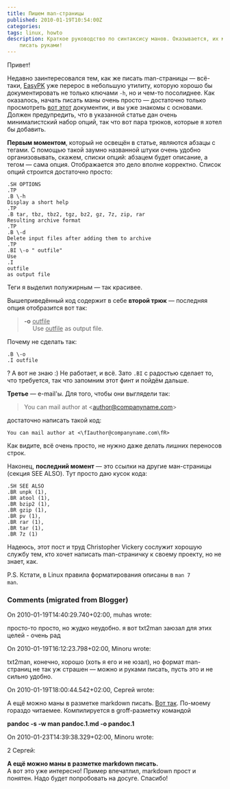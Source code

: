 ```yaml
---
title: Пишем man-страницы
published: 2010-01-19T10:54:00Z
categories: 
tags: linux, howto
description: Краткое руководство по синтаксису манов. Оказывается, их можно
    писать руками!
---
```


Привет!

Недавно заинтересовался тем, как же писать man-страницы — всё-таки, <a href="http://github.com/Minoru/EasyPK">EasyPK</a> уже перерос в небольшую утилиту, которую хорошо бы документировать не только ключами <code>-h</code>, но и чем-то посолиднее. Как оказалось, начать писать маны очень просто — достаточно только просмотреть <a href="http://babbage.cs.qc.edu/courses/cs701/Handouts/man_pages.html">вот этот</a> документик, и вы уже знакомы с основами. Должен предупредить, что в указанной статье дан очень минималистский набор опций, так что вот пара трюков, которые я хотел бы добавить.

**Первым моментом**, который не освещён в статье, являются абзацы с тегами. С помощью такой заумно названной штуки очень удобно организовывать, скажем, списки опций: абзацем будет описание, а тегом — сама опция. Отображается это дело вполне корректно. Список опций строится достаточно просто:
```
.SH OPTIONS
.TP
.B \-h
Display a short help
.TP
.B tar, tbz, tbz2, tgz, bz2, gz, 7z, zip, rar
Resulting archive format
.TP
.B \-d
Delete input files after adding them to archive
.TP
.BI \-o " outfile"
Use
.I
outfile
as output file
```
Теги я выделил полужирным — так красивее.

Вышеприведённый код содержит в себе <span style="font-weight:bold;">второй трюк</span> — последняя опция отобразится вот так:

> <b>-o</b> <u>outfile</u><br/>
> &nbsp;&nbsp;&nbsp;&nbsp;&nbsp;Use <u>outfile</u> as output file.

Почему не сделать так:
```
.B \-o
.I outfile
```
? А вот не знаю :) Не работает, и всё. Зато <code>.BI</code> с радостью сделает то, что требуется, так что запомним этот финт и пойдём дальше.

**Третье** — e-mail'ы. Для того, чтобы они выглядели так:

> You can mail author at &lt;<u>author@companyname.com</u>&gt;

достаточно написать такой код:
<pre><code>You can mail author at &lt;\fIauthor@companyname.com\fR&gt;
</code></pre>
Как видите, всё очень просто, не нужно даже делать лишних переносов строк.

Наконец, **последний момент** — это ссылки на другие ман-страницы (секция SEE ALSO). Тут просто даю кусок кода:
```
.SH SEE ALSO
.BR unpk (1),
.BR atool (1),
.BR bzip2 (1),
.BR gzip (1),
.BR pv (1),
.BR rar (1),
.BR tar (1),
.BR 7z (1)
```
Надеюсь, этот пост и труд Christopher Vickery сослужит хорошую службу тем, кто хочет написать man-страничку к своему проекту, но не знает, как.

P.S. Кстати, в Linux правила форматирования описаны в <code>man 7 man</code>.

<h3 id='hakyll-convert-comments-title'>Comments (migrated from Blogger)</h3>
<div class='hakyll-convert-comment'>
<p class='hakyll-convert-comment-date'>On 2010-01-19T14:40:29.740+02:00, muhas wrote:</p>
<p class='hakyll-convert-comment-body'>
просто-то просто, но жудко неудобно.  я вот txt2man заюзал для этих целей - очень рад
</p>
</div>

<div class='hakyll-convert-comment'>
<p class='hakyll-convert-comment-date'>On 2010-01-19T16:12:23.798+02:00, Minoru wrote:</p>
<p class='hakyll-convert-comment-body'>
txt2man, конечно, хорошо (хоть я его и не юзал), но формат man-страниц не так уж страшен — можно и руками писать, пусть это и не сильно удобно.
</p>
</div>

<div class='hakyll-convert-comment'>
<p class='hakyll-convert-comment-date'>On 2010-01-19T18:00:44.542+02:00, Сергей wrote:</p>
<p class='hakyll-convert-comment-body'>
А ещё можно маны в разметке markdown писать. <a href="http://johnmacfarlane.net/pandoc/pandoc.1.md" rel="nofollow">Вот так</a>. По-моему гораздо читаемее. Компилируется в groff-разметку командой

<b>pandoc -s -w man pandoc.1.md -o pandoc.1</b>
</p>
</div>

<div class='hakyll-convert-comment'>
<p class='hakyll-convert-comment-date'>On 2010-01-23T14:39:38.329+02:00, Minoru wrote:</p>
<p class='hakyll-convert-comment-body'>
2 Сергей:

<b>А ещё можно маны в разметке markdown писать.</b><br/>
А вот это уже интересно! Пример впечатлил, markdown прост и понятен. Надо будет попробовать на досуге. Спасибо!
</p>
</div>



